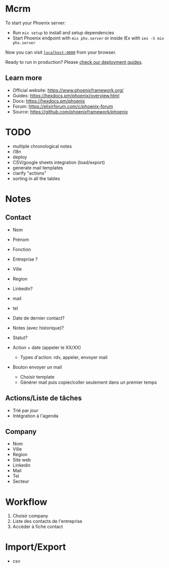 # Mcrm

To start your Phoenix server:

  * Run `mix setup` to install and setup dependencies
  * Start Phoenix endpoint with `mix phx.server` or inside IEx with `iex -S mix phx.server`

Now you can visit [`localhost:4000`](http://localhost:4000) from your browser.

Ready to run in production? Please [check our deployment guides](https://hexdocs.pm/phoenix/deployment.html).

## Learn more

  * Official website: https://www.phoenixframework.org/
  * Guides: https://hexdocs.pm/phoenix/overview.html
  * Docs: https://hexdocs.pm/phoenix
  * Forum: https://elixirforum.com/c/phoenix-forum
  * Source: https://github.com/phoenixframework/phoenix

# TODO
- multiple chronological notes
- i18n
- deploy
- CSV/google sheets integration (load/export) 
- generate mail templates
- clarify "actions"
- sorting in all the tables

# Notes
## Contact
- Nom
-  Prénom
-  Fonction
- Entreprise ?
- Ville
- Region
- Linkedin?
- mail
- tel
- Date de dernier contact?
- Notes (avec historique)?
- Statut?

- Action + date (appeler le XX/XX)
  - Types d'action: rdv, appeler, envoyer mail
- Bouton envoyer un mail
  - Choisir template
  - Générer mail puis copier/coller seulement dans un premier temps

## Actions/Liste de tâches
- Trié par jour
- Intégration à l'agenda

## Company
- Nom
- Ville
- Region
- Site web
- Linkedin
- Mail
- Tel
- Secteur

# Workflow
1. Choisir company
2. Liste des contacts de l'entreprise
3. Accèder à fiche contact

# Import/Export
- csv